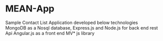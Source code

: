# MEAN-App
Sample Contact List Application developed below technologies <br/>
MongoDB as a Nosql database,
Express.js and Node.js for back end rest Api 
Angular.js as a front end MV* js library
